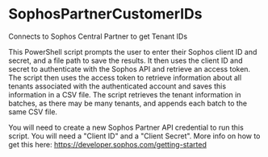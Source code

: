 # SophosPartnerCustomerIDs
Connects to Sophos Central Partner to get Tenant IDs

This PowerShell script prompts the user to enter their Sophos client ID and secret, and a file path to save the results. 
It then uses the client ID and secret to authenticate with the Sophos API and retrieve an access token. 
The script then uses the access token to retrieve information about all tenants associated with the authenticated account and saves this information in a CSV file. 
The script retrieves the tenant information in batches, as there may be many tenants, and appends each batch to the same CSV file.

You will need to create a new Sophos Partner API credential to run this script. You will need a "Client ID" and a "Client Secret". More info on how to get this here: https://developer.sophos.com/getting-started
